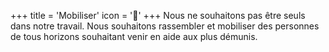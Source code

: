 +++
title = 'Mobiliser'
icon = '📣'
+++
Nous ne souhaitons pas être seuls dans notre travail. Nous souhaitons rassembler et mobiliser des personnes de tous horizons souhaitant venir en aide aux plus démunis.